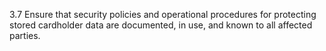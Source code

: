3.7 Ensure that security policies and 
operational procedures for protecting stored 
cardholder data are documented, in use, 
and known to all affected parties. 


